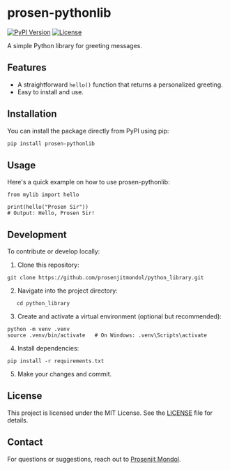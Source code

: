 # prosen-pythonlib

[![PyPI Version](https://img.shields.io/pypi/v/prosen-pythonlib)](https://pypi.org/project/prosen-pythonlib/)
[![License](https://img.shields.io/badge/license-MIT-blue.svg)](LICENSE)

A simple Python library for greeting messages.

## Features

- A straightforward `hello()` function that returns a personalized greeting.
- Easy to install and use.

## Installation

You can install the package directly from PyPI using pip:

```bash
pip install prosen-pythonlib
```
## Usage
Here's a quick example on how to use prosen-pythonlib:
```
from mylib import hello

print(hello("Prosen Sir"))
# Output: Hello, Prosen Sir!
```
## Development
To contribute or develop locally:

1. Clone this repository:
```
git clone https://github.com/prosenjitmondol/python_library.git
```
2. Navigate into the project directory:
```
   cd python_library
```
3. Create and activate a virtual environment (optional but recommended):
```
python -m venv .venv
source .venv/bin/activate   # On Windows: .venv\Scripts\activate
```
4. Install dependencies:
```
pip install -r requirements.txt
```
5. Make your changes and commit.

   
## License

This project is licensed under the MIT License. See the [LICENSE](LICENSE) file for details.

## Contact

For questions or suggestions, reach out to [Prosenjit Mondol](https://github.com/prosenjitmondol).


